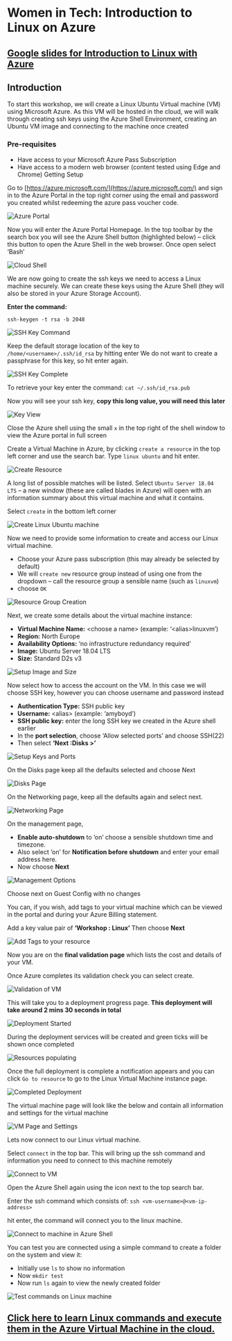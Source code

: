 # Women in Tech: Introduction to Linux on Azure

## [Google slides for Introduction to Linux with Azure](https://docs.google.com/presentation/d/1Kf0gqkoRqnZmLpbkB-6iiQvCZ9o2l-UMAcPv2C6aZOk/edit?usp=sharing)

## Introduction

To start this workshop, we will create a Linux Ubuntu Virtual machine (VM) using Microsoft Azure. As this VM will be hosted in the cloud, we will walk through creating ssh keys using the Azure Shell Environment, creating an Ubuntu VM image and connecting to the machine once created

### Pre-requisites
- Have access to your Microsoft Azure Pass Subscription
- Have access to a modern web browser (content tested using Edge and Chrome)
Getting Setup

Go to [https://azure.microsoft.com/](https://azure.microsoft.com/) and sign in to the Azure Portal in the top right corner using the email and password you created whilst redeeming the azure pass voucher code.

![Azure Portal](img/portal.jpg)

Now you will enter the Azure Portal Homepage. In the top toolbar by the search box you will see the Azure Shell button (highlighted below) – click this button to open the Azure Shell in the web browser. Once open select ‘Bash’

![Cloud Shell](img/cloud-shell.JPG)

We are now going to create the ssh keys we need to access a Linux machine securely. We can create these keys using the Azure Shell (they will also be stored in your Azure Storage Account).

**Enter the command:**

`ssh-keygen -t rsa -b 2048`

![SSH Key Command](img/ssh-key.JPG)

Keep the default storage location of the key to `/home/<username>/.ssh/id_rsa` by hitting enter
We do not want to create a passphrase for this key, so hit enter again. 

![SSH Key Complete](img/key-created.JPG)

To retrieve your key enter the command:
`cat ~/.ssh/id_rsa.pub`

Now you will see your ssh key, **copy this long value, you will need this later**

![Key View](img/key.JPG)

Close the Azure shell using the small `x` in the top right of the shell window to view the Azure portal in full screen

Create a Virtual Machine in Azure, by clicking `create a resource` in the top left corner and use the search bar. Type `linux ubuntu` and hit enter.

![Create Resource](img/create-resource.JPG)

A long list of possible matches will be listed. Select `Ubuntu Server 18.04 LTS` – a new window (these are called blades in Azure) will open with an information summary about this virtual machine and what it contains.

Select `create` in the bottom left corner

![Create Linux Ubuntu machine](img/ubuntu-server-18.04-LTS.JPG)

Now we need to provide some information to create and access our Linux virtual machine.

- Choose your Azure pass subscription (this may already be selected by default)
- We will `create new` resource group instead of using one from the dropdown – call the resource group a sensible name (such as `linuxvm`)
- choose `OK`

![Resource Group Creation](img/new-resource-group.JPG)

Next, we create some details about the virtual machine instance:
- **Virtual Machine Name:** &lt;choose a name> (example: ‘&lt;alias>linuxvm’)
- **Region:** North Europe
- **Availability Options:** ‘no infrastructure redundancy required’
- **Image:** Ubuntu Server 18.04 LTS
- **Size:** Standard D2s v3

![Setup Image and Size](img/image-and-size.JPG)

Now select how to access the account on the VM. In this case we will choose SSH key, however you can choose username and password instead

- **Authentication Type:** SSH public key
- **Username:** &lt;alias> (example: ‘amyboyd’)
- **SSH public key:** enter the long SSH key we created in the Azure shell earlier
- In the **port selection**, choose ‘Allow selected ports’ and choose SSH(22)
- Then select **‘Next :Disks >’**

![Setup Keys and Ports](img/key-and-ports.JPG)

On the Disks page keep all the defaults selected and choose Next

![Disks Page](img/disks.JPG)


On the Networking page, keep all the defaults again and select next.

![Networking Page](img/networking.JPG)

On the management page, 
- **Enable auto-shutdown** to ‘on’ choose a sensible shutdown time and timezone. 
- Also select ‘on’ for **Notification before shutdown** and enter your email address here. 
- Now choose **Next**

![Management Options](img/auto-shutdown.JPG)

Choose next on Guest Config with no changes

You can, if you wish, add tags to your virtual machine which can be viewed in the portal and during your Azure Billing statement.

Add a key value pair of **‘Workshop : Linux’**
Then choose **Next**

![Add Tags to your resource](img/tags.JPG)

Now you are on the **final validation page** which lists the cost and details of your VM. 

Once Azure completes its validation check you can select create.

![Validation of VM](img/validation-review.JPG)

This will take you to a deployment progress page. 
**This deployment will take around 2 mins 30 seconds in total**

![Deployment Started](img/deployment-started.JPG)

During the deployment services will be created and green ticks will be shown once completed

![Resources populating](img/resources-populate.JPG)

Once the full deployment is complete a notification appears and you can click `Go to resource` to go to the Linux Virtual Machine instance page.

![Completed Deployment](img/complete-deployment.JPG)

The virtual machine page will look like the below and contain all information and settings for the virtual machine

![VM Page and Settings](img/vm-portal.JPG)

Lets now connect to our Linux virtual machine. 

Select `connect` in the top bar. This will bring up the ssh command and information you need to connect to this machine remotely

![Connect to VM](img/connect-info-vm.JPG)

Open the Azure Shell again using the icon next to the top search bar.

Enter the ssh command which consists of:
`ssh <vm-username>@<vm-ip-address>`

hit enter, the command will connect you to the linux machine.

![Connect to machine in Azure Shell](img/connect-vm-azure-shell.JPG)

You can test you are connected using a simple command to create a folder on the system and view it:

- Initially use `ls` to show no information
- Now `mkdir test`
- Now run `ls` again to view the newly created folder

![Test commands on Linux machine](img/testing.JPG)

## [Click here to learn Linux commands and execute them in the Azure Virtual Machine in the cloud.](unix_shell.md)
